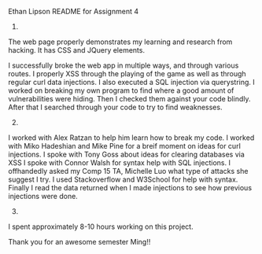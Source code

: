 Ethan Lipson
README for Assignment 4

1)
The web page properly demonstrates my learning and research from hacking. It has CSS and JQuery elements.

I successfully broke the web app in multiple ways, and through various routes. I properly XSS through the playing of the game as well as through regular curl data injections. I also executed a SQL injection via querystring. I worked on breaking my own program to find where a good amount of vulnerabilities were hiding. Then I checked them against your code blindly. After that I searched through your code to try to find weaknesses. 

2)
I worked with Alex Ratzan to help him learn how to break my code.
I worked with Miko Hadeshian and Mike Pine for a breif moment on ideas for curl injections.
I spoke with Tony Goss about ideas for clearing databases via XSS
I spoke with Connor Walsh for syntax help with SQL injections.
I offhandedly asked my Comp 15 TA, Michelle Luo what type of attacks she suggest I try.
I used Stackoverflow and W3School for help with syntax. 
Finally I read the data returned when I made injections to see how previous injections were done.

3) 
I spent approximately 8-10 hours working on this project.

Thank you for an awesome semester Ming!!